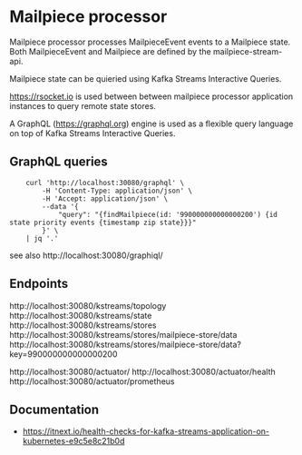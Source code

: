 # Mailpiece processor

Mailpiece processor processes MailpieceEvent events to a Mailpiece state.
Both MailpieceEvent and Mailpiece are defined by the mailpiece-stream-api.

Mailpiece state can be quieried using Kafka Streams Interactive Queries.

https://rsocket.io is used between between mailpiece processor application instances to query remote state stores.

A GraphQL (https://graphql.org) engine is used as a flexible query language on top of Kafka Streams Interactive Queries.

## GraphQL queries
```
	curl 'http://localhost:30080/graphql' \
		-H 'Content-Type: application/json' \
		-H 'Accept: application/json' \
		--data '{
			"query": "{findMailpiece(id: '990000000000000200') {id state priority events {timestamp zip state}}}"
		}' \
	| jq '.'
```

see also http://localhost:30080/graphiql/

## Endpoints

http://localhost:30080/kstreams/topology
http://localhost:30080/kstreams/state
http://localhost:30080/kstreams/stores
http://localhost:30080/kstreams/stores/mailpiece-store/data
http://localhost:30080/kstreams/stores/mailpiece-store/data?key=990000000000000200

http://localhost:30080/actuator/
http://localhost:30080/actuator/health
http://localhost:30080/actuator/prometheus

## Documentation
- https://itnext.io/health-checks-for-kafka-streams-application-on-kubernetes-e9c5e8c21b0d


